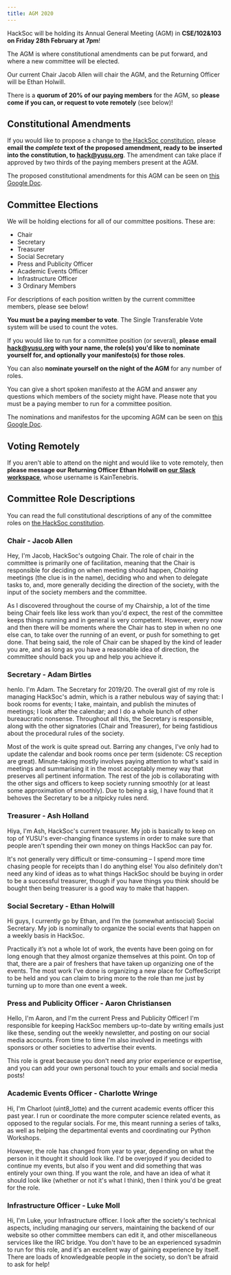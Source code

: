 ```yaml
---
title: AGM 2020
---
```


HackSoc will be holding its Annual General Meeting (AGM) in
**CSE/102&103 on Friday 28th February at 7pm**!

The AGM is where constitutional amendments can be put forward, and where a new
committee will be elected. 

Our current Chair Jacob Allen will chair the AGM, and the Returning Officer will
be Ethan Holwill.

There is a **quorum of 20% of our paying members** for the AGM, so
**please come if you can, or request to vote remotely** (see below)!

## Constitutional Amendments

If you would like to propose a change to
[the HackSoc constitution](https://www.hacksoc.org/minutes/2019-03-01-Society%20Constitution.pdf),
please
**email the _complete_ text of the proposed amendment, ready to be inserted into the constitution, to [hack@yusu.org](mailto:hack@yusu.org)**. The amendment can take place if approved by two thirds
of the paying members present at the AGM.

The proposed constitutional amendments for this AGM can be seen on [this Google Doc](https://docs.google.com/document/d/177ba1Jzlgl4GxI-zOmEvAO8ugAgRXTYGEHonSwS3Wro/edit?usp=sharing).

## Committee Elections

We will be holding elections for all of our committee positions. These are:

  - Chair
  - Secretary
  - Treasurer
  - Social Secretary
  - Press and Publicity Officer
  - Academic Events Officer
  - Infrastructure Officer
  - 3 Ordinary Members

For descriptions of each position written by the current committee members, 
please see below!

**You must be a paying member to vote**. The Single Transferable Vote system
will be used to count the votes.

If you would like to run for a committee position (or several),
**please email [hack@yusu.org](mailto:hack@yusu.org) with your name, the role(s) you'd like to nominate yourself for, and optionally your manifesto(s) for those roles**.

You can also **nominate yourself on the night of the AGM** for any number of
roles.

You can give a short spoken manifesto at the AGM and answer
any questions which members of the society might have. Please note that you must
be a paying member to run for a committee position.

The nominations and manifestos for the upcoming AGM can be seen on [this Google Doc](https://docs.google.com/document/d/1HN6p_iw-54mZV40MpwnkfqF2in5eQfUzZT_VAci-LBQ/edit?usp=sharing).

## Voting Remotely

If you aren't able to attend on the night and would like to vote remotely, then
**please message our Returning Officer Ethan Holwill on [our Slack workspace](https://hacksoc-york.slack.com/)**,
whose username is KainTenebris.

## Committee Role Descriptions

You can read the full constitutional descriptions of any of the committee roles on 
[the HackSoc constitution](https://www.hacksoc.org/minutes/2019-03-01-Society%20Constitution.pdf).

### Chair - Jacob Allen

Hey, I'm Jacob, HackSoc's outgoing Chair. The role of chair in the committee is primarily one of facilitation, meaning that the Chair is responsible for deciding on when meeting should happen, _Chairing_ meetings (the clue is in the name), deciding who and when to delegate tasks to, and, more generally deciding the direction of the society, with the input of the society members and the committee.

As I discovered throughout the course of my Chairship, a lot of the time being Chair feels like less work than you'd expect, the rest of the committee keeps things running and in general is very competent. However, every now and then there will be moments where the Chair has to step in when no one else can, to take over the running of an event, or push for something to get done. That being said, the role of Chair can be shaped by the kind of leader you are, and as long as you have a reasonable idea of direction, the committee should back you up and help you achieve it.

### Secretary - Adam Birtles

henlo. I'm Adam. The Secretary for 2019/20. The overall gist of my role is managing HackSoc's admin, which is a rather nebulous way of saying that: I book rooms for events; I take, maintain, and publish the minutes of meetings; I look after the calendar; and I do a whole bunch of other bureaucratic nonsense. Throughout all this, the Secretary is responsible, along with the other signatories (Chair and Treasurer), for being fastidious about the procedural rules of the society.

Most of the work is quite spread out. Barring any changes, I've only had to update the calendar and book rooms once per term (sidenote: CS reception are great). Minute-taking mostly involves paying attention to what's said in meetings and summarising it in the most acceptably memey way that preserves all pertinent information. The rest of the job is collaborating with the other sigs and officers to keep society running smoothly (or at least some approximation of smoothly). Due to being a sig, I have found that it behoves the Secretary to be a nitpicky rules nerd.

### Treasurer - Ash Holland

Hiya, I'm Ash, HackSoc's current treasurer. My job is basically to keep on top of YUSU's ever-changing finance systems in order to make sure that people aren't spending their own money on things HackSoc can pay for.

It's not generally very difficult or time-consuming – I spend more time chasing people for receipts than I do anything else! You also definitely don't need any kind of ideas as to what things HackSoc should be buying in order to be a successful treasurer, though if you have things you think should be bought then being treasurer is a good way to make that happen.

### Social Secretary - Ethan Holwill

Hi guys, I currently go by Ethan, and I’m the (somewhat antisocial) Social Secretary. My job is nominally to organize the social events that happen on a weekly basis in HackSoc.

Practically it’s not a whole lot of work, the events have been going on for long enough that they almost organize themselves at this point. On top of that, there are a pair of freshers that have taken up organizing one of the events. The most work I’ve done is organizing a new place for CoffeeScript to be held and you can claim to bring more to the role than me just by turning up to more than one event a week. 

### Press and Publicity Officer - Aaron Christiansen

Hello, I'm Aaron, and I'm the current Press and Publicity Officer! I'm responsible for keeping HackSoc members up-to-date by writing emails just like these, sending out the weekly newsletter, and posting on our social media accounts. From time to time I'm also involved in meetings with sponsors or other societies to advertise their events.

This role is great because you don't need any prior experience or expertise, and you can add your own personal touch to your emails and social media posts! 

### Academic Events Officer - Charlotte Wringe

Hi, I'm Charloot (uint8_lotte) and the current academic events officer this past year. I run or coordinate the more computer science related events, as opposed to the regular socials. For me, this meant running a series of talks, as well as helping the departmental events and coordinating our Python Workshops.

However, the role has changed from year to year, depending on what the person in it thought it should look like. I'd be overjoyed if you decided to continue my events, but also if you went and did something that was entirely your own thing. If you want the role, and have an idea of what it should look like (whether or not it's what I think), then I think you'd be great for the role.

### Infrastructure Officer - Luke Moll

Hi, I'm Luke, your Infrastructure officer. I look after the society's technical aspects, including managing our servers, maintaining the backend of our website so other committee members can edit it, and other miscellaneous services like the IRC bridge. You don't have to be an experienced sysadmin to run for this role, and it's an excellent way of gaining experience by itself. There are loads of knowledgeable people in the society, so don't be afraid to ask for help!
